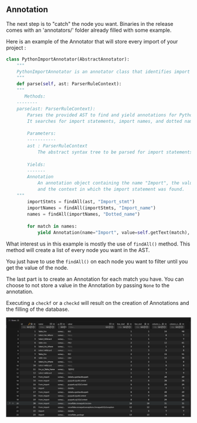 
## Annotation

The next step is to "catch" the node you want. Binaries in the release comes with an 'annotators/' folder already filled with some example.

Here is an example of the Annotator that will store every import of your project :
```python 
class PythonImportAnnotator(AbstractAnnotator):
    """
    PythonImportAnnotator is an annotator class that identifies import statements in Python code.
    """
    def parse(self, ast: ParserRuleContext):
    """
       Methods:
    --------
    parse(ast: ParserRuleContext):
        Parses the provided AST to find and yield annotations for Python import statements.
        It searches for import statements, import names, and dotted names within the AST.

        Parameters:
        -----------
        ast : ParserRuleContext
            The abstract syntax tree to be parsed for import statements.

        Yields:
        -------
        Annotation
            An annotation object containing the name "Import", the value of the import statement,
            and the context in which the import statement was found.
    """
        importStmts = findAll(ast, "Import_stmt")
        importNames = findAll(importStmts, "Import_name")
        names = findAll(importNames, "Dotted_name")

        for match in names:
            yield Annotation(name="Import", value=self.getText(match), context=match)
```

What interest us in this example is mostly the use of `findAll()` method. This method will create a list of every node you want in the AST.

You just have to use the `findAll()` on each node you want to filter until you get the value of the node.

The last part is to create an Annotation for each match you have. You can choose to not store a value in the Annotation by passing `None` to the annotation.

Executing a `checkf` or a `checkd` will result on the creation of Annotations and the filling of the database.

![SQLite Annotation](/../static/img/howitwork/db.png?raw=true "SQLite Annotation")
